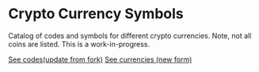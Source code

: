 # Crypto Currency Symbols
Catalog of codes and symbols for different crypto currencies. 
Note, not all coins are listed. This is a work-in-progress. 

[See codes(update from fork)](symbols.json) 
[See currencies (new form)](currencies.json)